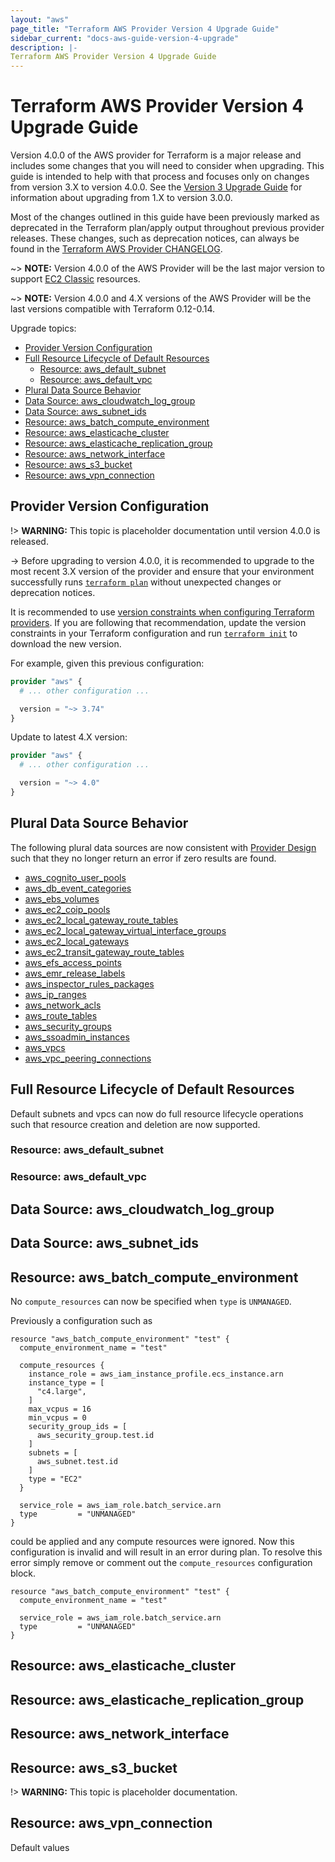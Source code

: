 ```yaml
---
layout: "aws"
page_title: "Terraform AWS Provider Version 4 Upgrade Guide"
sidebar_current: "docs-aws-guide-version-4-upgrade"
description: |-
Terraform AWS Provider Version 4 Upgrade Guide
---
```


# Terraform AWS Provider Version 4 Upgrade Guide

Version 4.0.0 of the AWS provider for Terraform is a major release and includes some changes that you will need to consider when upgrading. This guide is intended to help with that process and focuses only on changes from version 3.X to version 4.0.0. See the [Version 3 Upgrade Guide](/docs/providers/aws/guides/version-3-upgrade.html) for information about upgrading from 1.X to version 3.0.0.

Most of the changes outlined in this guide have been previously marked as deprecated in the Terraform plan/apply output throughout previous provider releases. These changes, such as deprecation notices, can always be found in the [Terraform AWS Provider CHANGELOG](https://github.com/hashicorp/terraform-provider-aws/blob/main/CHANGELOG.md).

~> **NOTE:** Version 4.0.0 of the AWS Provider will be the last major version to support [EC2 Classic]() resources.

~> **NOTE:** Version 4.0.0 and 4.X versions of the AWS Provider will be the last versions compatible with Terraform 0.12-0.14.

Upgrade topics:

<!-- TOC depthFrom:2 depthTo:2 -->

- [Provider Version Configuration](#provider-version-configuration)
- [Full Resource Lifecycle of Default Resources](#full-resource-lifecycle-of-default-resources)
    - [Resource: aws_default_subnet](#resource-aws_default_subnet)
    - [Resource: aws_default_vpc](#resource-aws_default_vpc)
- [Plural Data Source Behavior](plural-data-source-behavior)
- [Data Source: aws_cloudwatch_log_group](#data-source-aws_cloudwatch_log_group)
- [Data Source: aws_subnet_ids](#data-source-aws_subnet_ids)
- [Resource: aws_batch_compute_environment](#resource-aws_batch_compute_environment)
- [Resource: aws_elasticache_cluster](#resource-aws_elasticache_cluster)
- [Resource: aws_elasticache_replication_group](#resource-aws_elasticache_replication_group)
- [Resource: aws_network_interface](#resource-aws_network_interface)
- [Resource: aws_s3_bucket](#resource-aws_s3_bucket)
- [Resource: aws_vpn_connection](#resource-aws_vpn_connection)

<!-- /TOC -->

## Provider Version Configuration

!> **WARNING:** This topic is placeholder documentation until version 4.0.0 is released.

-> Before upgrading to version 4.0.0, it is recommended to upgrade to the most recent 3.X version of the provider and ensure that your environment successfully runs [`terraform plan`](https://www.terraform.io/docs/commands/plan.html) without unexpected changes or deprecation notices.

It is recommended to use [version constraints when configuring Terraform providers](https://www.terraform.io/docs/configuration/providers.html#provider-versions). If you are following that recommendation, update the version constraints in your Terraform configuration and run [`terraform init`](https://www.terraform.io/docs/commands/init.html) to download the new version.

For example, given this previous configuration:

```terraform
provider "aws" {
  # ... other configuration ...

  version = "~> 3.74"
}
```

Update to latest 4.X version:

```terraform
provider "aws" {
  # ... other configuration ...

  version = "~> 4.0"
}
```

## Plural Data Source Behavior

The following plural data sources are now consistent with [Provider Design](https://github.com/hashicorp/terraform-provider-aws/blob/main/docs/contributing/provider-design.md#data-sources)
such that they no longer return an error if zero results are found.

* [aws_cognito_user_pools](/docs/providers/aws/d/cognito_user_pools.html)
* [aws_db_event_categories](/docs/providers/aws/d/event_categories.html)
* [aws_ebs_volumes](/docs/providers/aws/d/ebs_volumes.html)
* [aws_ec2_coip_pools](/docs/providers/aws/d/ec2_coip_pools.html)
* [aws_ec2_local_gateway_route_tables](/docs/providers/aws/d/ec2_local_gateway_route_tables.html)
* [aws_ec2_local_gateway_virtual_interface_groups](/docs/providers/aws/d/ec2_local_gateway_virtual_interface_groups.html)
* [aws_ec2_local_gateways](/docs/providers/aws/d/ec2_local_gateways.html)
* [aws_ec2_transit_gateway_route_tables](/docs/providers/aws/d/ec2_transit_gateway_route_tables.html)
* [aws_efs_access_points](/docs/providers/aws/d/efs_access_points.html)
* [aws_emr_release_labels](/docs/providers/aws/d/emr_release_labels.html)
* [aws_inspector_rules_packages](/docs/providers/aws/d/inspector_rules_packages.html)
* [aws_ip_ranges](/docs/providers/aws/d/ip_ranges.html)
* [aws_network_acls](/docs/providers/aws/d/network_acls.html)
* [aws_route_tables](/docs/providers/aws/d/route_tables.html)
* [aws_security_groups](/docs/providers/aws/d/security_groups.html)
* [aws_ssoadmin_instances](/docs/providers/aws/d/ssoadmin_instances.html)
* [aws_vpcs](/docs/providers/aws/d/vpcs.html)
* [aws_vpc_peering_connections](/docs/providers/aws/d/vpc_peering_connections.html)

## Full Resource Lifecycle of Default Resources

Default subnets and vpcs can now do full resource lifecycle operations such that resource
creation and deletion are now supported.

### Resource: aws_default_subnet

### Resource: aws_default_vpc

## Data Source: aws_cloudwatch_log_group

## Data Source: aws_subnet_ids

## Resource: aws_batch_compute_environment

No `compute_resources` can now be specified when `type` is `UNMANAGED`.

Previously a configuration such as

```hcl
resource "aws_batch_compute_environment" "test" {
  compute_environment_name = "test"

  compute_resources {
    instance_role = aws_iam_instance_profile.ecs_instance.arn
    instance_type = [
      "c4.large",
    ]
    max_vcpus = 16
    min_vcpus = 0
    security_group_ids = [
      aws_security_group.test.id
    ]
    subnets = [
      aws_subnet.test.id
    ]
    type = "EC2"
  }

  service_role = aws_iam_role.batch_service.arn
  type         = "UNMANAGED"
}
```

could be applied and any compute resources were ignored.
Now this configuration is invalid and will result in an error during plan.
To resolve this error simply remove or comment out the `compute_resources` configuration block.

```hcl
resource "aws_batch_compute_environment" "test" {
  compute_environment_name = "test"

  service_role = aws_iam_role.batch_service.arn
  type         = "UNMANAGED"
}
```

## Resource: aws_elasticache_cluster

## Resource: aws_elasticache_replication_group

## Resource: aws_network_interface

## Resource: aws_s3_bucket

!> **WARNING:** This topic is placeholder documentation.

## Resource: aws_vpn_connection

Default values



